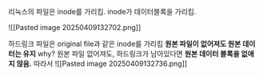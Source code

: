 리눅스의 파일은 inode를 가리킴.
inode가 데이터블록을 가리킴.

![[Pasted image 20250409132702.png]]


하드링크 파일은 original file과 같은 inode를 가리킴
**원본 파일이 없어져도 원본 데이터는 유지**
why? 원본 파일 없어져도, 하드링크가 남아있다면 **원본 데이터 블록을 없애지 않음.**
따라서 
![[Pasted image 20250409132736.png]]